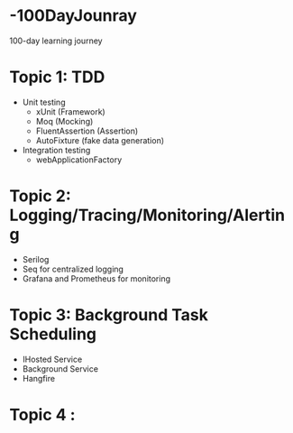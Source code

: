 # -100DayJounray
100-day learning journey

# Topic 1: TDD
  - Unit testing
      - xUnit (Framework)
      - Moq (Mocking)
      - FluentAssertion (Assertion)
      - AutoFixture (fake data generation)
  - Integration testing
    - webApplicationFactory

# Topic 2: Logging/Tracing/Monitoring/Alerting 
  - Serilog
  - Seq for centralized logging
  - Grafana and Prometheus for monitoring

# Topic 3: Background Task Scheduling
  - IHosted Service
  - Background Service
  - Hangfire

# Topic 4 : 